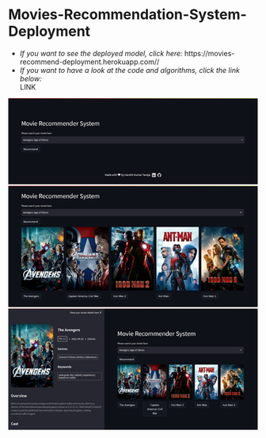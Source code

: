 # Movies-Recommendation-System-Deployment
<ul>
<li><i>If you want to see the deployed model, click here: </i>https://movies-recommend-deployment.herokuapp.com//</li>
<li><i>If you want to have a look at the code and algorithms, click the link below: </i></li>
LINK
</ul>
<img src=" https://github.com/harshit711/Movies-Recommendation-System-Deployment/blob/main/Readme%20files/website1.png " alt="website">
<img src=" https://github.com/harshit711/Movies-Recommendation-System-Deployment/blob/main/Readme%20files/website2.png " alt="website">
<img src="https://github.com/harshit711/Movies-Recommendation-System-Deployment/blob/main/Readme%20files/website3.png" alt="website">
